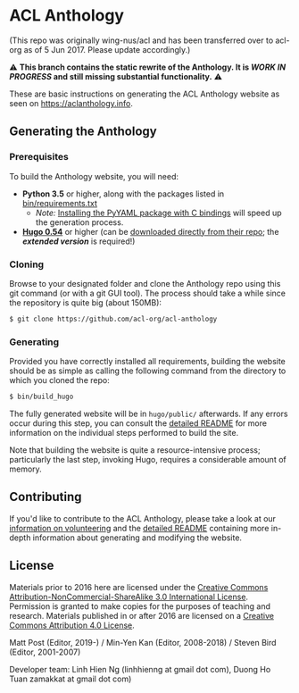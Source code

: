 # ACL Anthology

(This repo was originally wing-nus/acl and has been transferred over to acl-org
as of 5 Jun 2017.  Please update accordingly.)

:warning: **This branch contains the static rewrite of the Anthology.  It is
*WORK IN PROGRESS* and still missing substantial functionality.** :warning:

These are basic instructions on generating the ACL Anthology website as seen on
<https://aclanthology.info>.


## Generating the Anthology

### Prerequisites

To build the Anthology website, you will need:

+ **Python 3.5** or higher, along with the packages listed in
  [bin/requirements.txt](bin/requirements.txt)
  + *Note:* [Installing the PyYAML package with C
    bindings](http://rmcgibbo.github.io/blog/2013/05/23/faster-yaml-parsing-with-libyaml/)
    will speed up the generation process.
+ [**Hugo 0.54**](https://gohugo.io) or higher (can be [downloaded directly from
  their repo](https://github.com/gohugoio/hugo/releases); the ***extended version*** is required!)


### Cloning

Browse to your designated folder and clone the Anthology repo using this git
command (or with a git GUI tool). The process should take a while since the
repository is quite big (about 150MB):

```bash
$ git clone https://github.com/acl-org/acl-anthology
```


### Generating

Provided you have correctly installed all requirements, building the website
should be as simple as calling the following command from the directory to which
you cloned the repo:

```bash
$ bin/build_hugo
```

The fully generated website will be in `hugo/public/` afterwards.  If any errors
occur during this step, you can consult the [detailed
README](README_detailed.md) for more information on the individual steps
performed to build the site.

Note that building the website is quite a resource-intensive process;
particularly the last step, invoking Hugo, requires a considerable amount of
memory.


## Contributing

If you'd like to contribute to the ACL Anthology, please take a look at our
[information on volunteering](https://aclanthology.info/volunteer) and the
[detailed README](README_detailed.md) containing more in-depth information about
generating and modifying the website.


## License

Materials prior to 2016 here are licensed under the [Creative Commons
Attribution-NonCommercial-ShareAlike 3.0 International
License](https://creativecommons.org/licenses/by-nc-sa/3.0/).  Permission is
granted to make copies for the purposes of teaching and research.  Materials
published in or after 2016 are licensed on a [Creative Commons Attribution 4.0
License](https://creativecommons.org/licenses/by/4.0/).

Matt Post (Editor, 2019-) / Min-Yen Kan (Editor, 2008-2018) / Steven Bird (Editor, 2001-2007)

Developer team: Linh Hien Ng (linhhienng at gmail dot com), Duong Ho Tuan zamakkat at gmail dot com)
